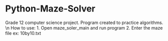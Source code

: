 # Python-Maze-Solver
Grade 12 computer science project. Program created to practice algorithms. \n
How to use: 1. Open maze_soler_main and run program
            2. Enter the maze file ex: 10by10.txt
